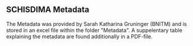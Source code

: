 ## SCHISDIMA Metadata

The Metadata was provided by Sarah Katharina Gruninger (BNITM) and is stored in an excel file within the folder "Metadata". A suppelentary table explaining the metadata are found additionally in a PDF-file. 


